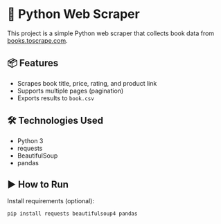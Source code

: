 # 📘 Python Web Scraper

This project is a simple Python web scraper that collects book data from [books.toscrape.com](https://books.toscrape.com).

## 📦 Features
- Scrapes book title, price, rating, and product link
- Supports multiple pages (pagination)
- Exports results to `book.csv`

## 🛠️ Technologies Used
- Python 3
- requests
- BeautifulSoup
- pandas

## ▶️ How to Run

Install requirements (optional):
```bash
pip install requests beautifulsoup4 pandas
